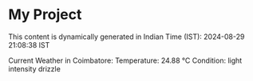 # My Project

This content is dynamically generated in Indian Time (IST): 2024-08-29 21:08:38 IST


Current Weather in Coimbatore:
Temperature: 24.88 °C
Condition: light intensity drizzle
